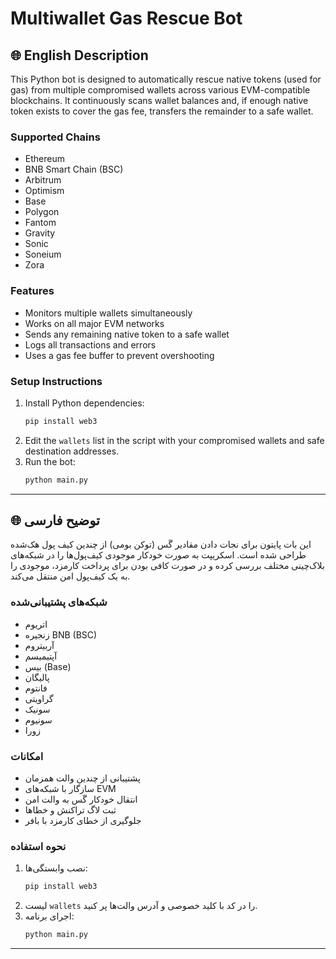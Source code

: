 # Multiwallet Gas Rescue Bot

## 🌐 English Description

This Python bot is designed to automatically rescue native tokens (used for gas) from multiple compromised wallets across various EVM-compatible blockchains.
It continuously scans wallet balances and, if enough native token exists to cover the gas fee, transfers the remainder to a safe wallet.

### Supported Chains
- Ethereum
- BNB Smart Chain (BSC)
- Arbitrum
- Optimism
- Base
- Polygon
- Fantom
- Gravity
- Sonic
- Soneium
- Zora

### Features
- Monitors multiple wallets simultaneously
- Works on all major EVM networks
- Sends any remaining native token to a safe wallet
- Logs all transactions and errors
- Uses a gas fee buffer to prevent overshooting

### Setup Instructions
1. Install Python dependencies:
   ```bash
   pip install web3
   ```
2. Edit the `wallets` list in the script with your compromised wallets and safe destination addresses.
3. Run the bot:
   ```bash
   python main.py
   ```

---

## 🌐 توضیح فارسی

این بات پایتون برای نجات دادن مقادیر گَس (توکن بومی) از چندین کیف پول هک‌شده طراحی شده است.
اسکریپت به صورت خودکار موجودی کیف‌پول‌ها را در شبکه‌های بلاک‌چینی مختلف بررسی کرده و در صورت کافی بودن برای پرداخت کارمزد، موجودی را به یک کیف‌پول امن منتقل می‌کند.

### شبکه‌های پشتیبانی‌شده
- اتریوم
- زنجیره BNB (BSC)
- آربیتروم
- آپتیمیسم
- بیس (Base)
- پالیگان
- فانتوم
- گراویتی
- سونیک
- سونیوم
- زورا

### امکانات
- پشتیبانی از چندین والت همزمان
- سازگار با شبکه‌های EVM
- انتقال خودکار گَس به والت امن
- ثبت لاگ تراکنش و خطاها
- جلوگیری از خطای کارمزد با بافر

### نحوه استفاده
1. نصب وابستگی‌ها:
   ```bash
   pip install web3
   ```
2. لیست `wallets` را در کد با کلید خصوصی و آدرس والت‌ها پر کنید.
3. اجرای برنامه:
   ```bash
   python main.py
   ```

---

